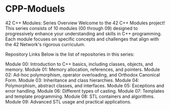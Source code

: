 # CPP-Moduels
42 C++ Modules: Series Overview
Welcome to the 42 C++ Modules project! This series consists of 10 modules (00 through 09) designed to progressively enhance your understanding and skills in C++ programming. Each module focuses on specific concepts and challenges that align with the 42 Network's rigorous curriculum.

Repository Links
Below is the list of repositories in this series:

Module 00: Introduction to C++ basics, including classes, objects, and memory.
Module 01: Memory allocation, references, and pointers.
Module 02: Ad-hoc polymorphism, operator overloading, and Orthodox Canonical Form.
Module 03: Inheritance and class hierarchies.
Module 04: Polymorphism, abstract classes, and interfaces.
Module 05: Exceptions and error handling.
Module 06: Different types of casting.
Module 07: Templates and template programming.
Module 08: STL containers and algorithms.
Module 09: Advanced STL usage and practical applications.
